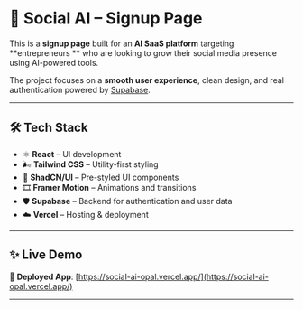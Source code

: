 # 🚀 Social AI – Signup Page

This is a **signup page** built for an **AI SaaS platform** targeting **entrepreneurs ** who are looking to grow their social media presence using AI-powered tools.

The project focuses on a **smooth user experience**, clean design, and real authentication powered by [Supabase](https://supabase.com/).

---

## 🛠 Tech Stack

- ⚛️ **React** – UI development
- 🌬️ **Tailwind CSS** – Utility-first styling
- 🧩 **ShadCN/UI** – Pre-styled UI components
- 🎞️ **Framer Motion** – Animations and transitions
- 🛡 **Supabase** – Backend for authentication and user data
- ☁️ **Vercel** – Hosting & deployment

---

## ✨ Live Demo

🔗 **Deployed App**: [https://social-ai-opal.vercel.app/](https://social-ai-opal.vercel.app/)



---
